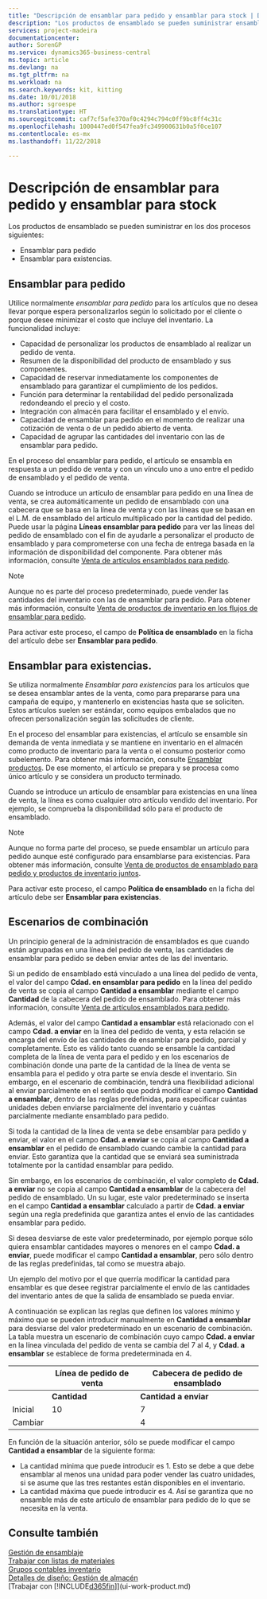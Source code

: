 ```yaml
---
title: "Descripción de ensamblar para pedido y ensamblar para stock | Documentos de Microsoft"
description: "Los productos de ensamblado se pueden suministrar ensamblándolos cuando se piden o ensamblándolos para que se mantengan en el inventario hasta que sean necesarios en un pedido de venta."
services: project-madeira
documentationcenter: 
author: SorenGP
ms.service: dynamics365-business-central
ms.topic: article
ms.devlang: na
ms.tgt_pltfrm: na
ms.workload: na
ms.search.keywords: kit, kitting
ms.date: 10/01/2018
ms.author: sgroespe
ms.translationtype: HT
ms.sourcegitcommit: caf7cf5afe370af0c4294c794c0ff9bc8ff4c31c
ms.openlocfilehash: 1000447ed0f547fea9fc349900631b0a5f0ce107
ms.contentlocale: es-mx
ms.lasthandoff: 11/22/2018

---
```

# <a name="understanding-assemble-to-order-and-assemble-to-stock"></a>Descripción de ensamblar para pedido y ensamblar para stock
Los productos de ensamblado se pueden suministrar en los dos procesos siguientes:  

-   Ensamblar para pedido  
-   Ensamblar para existencias.  

## <a name="assemble-to-order"></a>Ensamblar para pedido  
Utilice normalmente *ensamblar para pedido* para los artículos que no desea llevar porque espera personalizarlos según lo solicitado por el cliente o porque desee minimizar el costo que incluye del inventario. La funcionalidad incluye:  

-   Capacidad de personalizar los productos de ensamblado al realizar un pedido de venta.  
-   Resumen de la disponibilidad del producto de ensamblado y sus componentes.  
-   Capacidad de reservar inmediatamente los componentes de ensamblado para garantizar el cumplimiento de los pedidos.  
-   Función para determinar la rentabilidad del pedido personalizada redondeando el precio y el costo.  
-   Integración con almacén para facilitar el ensamblado y el envío.  
-   Capacidad de ensamblar para pedido en el momento de realizar una cotización de venta o de un pedido abierto de venta.  
-   Capacidad de agrupar las cantidades del inventario con las de ensamblar para pedido.  

En el proceso del ensamblar para pedido, el artículo se ensambla en respuesta a un pedido de venta y con un vínculo uno a uno entre el pedido de ensamblado y el pedido de venta.  

Cuando se introduce un artículo de ensamblar para pedido en una línea de venta, se crea automáticamente un pedido de ensamblado con una cabecera que se basa en la línea de venta y con las líneas que se basan en el L.M. de ensamblado del artículo multiplicado por la cantidad del pedido. Puede usar la página **Líneas ensamblar para pedido** para ver las líneas del pedido de ensamblado con el fin de ayudarle a personalizar el producto de ensamblado y para comprometerse con una fecha de entrega basada en la información de disponibilidad del componente. Para obtener más información, consulte [Venta de artículos ensamblados para pedido](assembly-how-to-sell-items-assembled-to-order.md).  

> [!NOTE]  
>  Aunque no es parte del proceso predeterminado, puede vender las cantidades del inventario con las de ensamblar para pedido. Para obtener más información, consulte [Venta de productos de inventario en los flujos de ensamblar para pedido](assembly-how-to-sell-inventory-items-in-assemble-to-order-flows.md).  

 Para activar este proceso, el campo de **Política de ensamblado** en la ficha del artículo debe ser **Ensamblar para pedido**.  

## <a name="assemble-to-stock"></a>Ensamblar para existencias.  
 Se utiliza normalmente *Ensamblar para existencias* para los artículos que se desea ensamblar antes de la venta, como para prepararse para una campaña de equipo, y mantenerlo en existencias hasta que se soliciten. Estos artículos suelen ser estándar, como equipos embalados que no ofrecen personalización según las solicitudes de cliente.  

 En el proceso del ensamblar para existencias, el artículo se ensamble sin demanda de venta inmediata y se mantiene en inventario en el almacén como producto de inventario para la venta o el consumo posterior como subelemento. Para obtener más información, consulte [Ensamblar productos](assembly-how-to-assemble-items.md). De ese momento, el artículo se prepara y se procesa como único artículo y se considera un producto terminado.  

 Cuando se introduce un artículo de ensamblar para existencias en una línea de venta, la línea es como cualquier otro artículo vendido del inventario. Por ejemplo, se comprueba la disponibilidad sólo para el producto de ensamblado.  

> [!NOTE]  
>  Aunque no forma parte del proceso, se puede ensamblar un artículo para pedido aunque esté configurado para ensamblarse para existencias. Para obtener más información, consulte [Venta de productos de ensamblado para pedido y productos de inventario juntos](assembly-how-to-sell-assemble-to-order-items-and-inventory-items-together.md).  

 Para activar este proceso, el campo **Política de ensamblado** en la ficha del artículo debe ser **Ensamblar para existencias**.  

## <a name="combination-scenarios"></a>Escenarios de combinación  
 Un principio general de la administración de ensamblados es que cuando están agrupadas en una línea del pedido de venta, las cantidades de ensamblar para pedido se deben enviar antes de las del inventario.  

 Si un pedido de ensamblado está vinculado a una línea del pedido de venta, el valor del campo **Cdad. en ensamblar para pedido** en la línea del pedido de venta se copia al campo **Cantidad a ensamblar** mediante el campo **Cantidad** de la cabecera del pedido de ensamblado. Para obtener más información, consulte [Venta de artículos ensamblados para pedido](assembly-how-to-sell-items-assembled-to-order.md).  

 Además, el valor del campo **Cantidad a ensamblar** está relacionado con el campo **Cdad. a enviar** en la línea del pedido de venta, y esta relación se encarga del envío de las cantidades de ensamblar para pedido, parcial y completamente. Esto es válido tanto cuando se ensamble la cantidad completa de la línea de venta para el pedido y en los escenarios de combinación donde una parte de la cantidad de la línea de venta se ensambla para el pedido y otra parte se envía desde el inventario. Sin embargo, en el escenario de combinación, tendrá una flexibilidad adicional al enviar parcialmente en el sentido que podrá modificar el campo **Cantidad a ensamblar**, dentro de las reglas predefinidas, para especificar cuántas unidades deben enviarse parcialmente del inventario y cuántas parcialmente mediante ensamblado para pedido.  

 Si toda la cantidad de la línea de venta se debe ensamblar para pedido y enviar, el valor en el campo **Cdad. a enviar** se copia al campo **Cantidad a ensamblar** en el pedido de ensamblado cuando cambie la cantidad para enviar. Esto garantiza que la cantidad que se enviará sea suministrada totalmente por la cantidad ensamblar para pedido.  

 Sin embargo, en los escenarios de combinación, el valor completo de **Cdad. a enviar** no se copia al campo **Cantidad a ensamblar** de la cabecera del pedido de ensamblado. Un su lugar, este valor predeterminado se inserta en el campo **Cantidad a ensamblar** calculado a partir de **Cdad. a enviar** según una regla predefinida que garantiza antes el envío de las cantidades ensamblar para pedido.  

 Si desea desviarse de este valor predeterminado, por ejemplo porque sólo quiera ensamblar cantidades mayores o menores en el campo **Cdad. a enviar**, puede modificar el campo **Cantidad a ensamblar**, pero sólo dentro de las reglas predefinidas, tal como se muestra abajo.  

 Un ejemplo del motivo por el que querría modificar la cantidad para ensamblar es que desee registrar parcialmente el envío de las cantidades del inventario antes de que la salida de ensamblado se pueda enviar.  

 A continuación se explican las reglas que definen los valores mínimo y máximo que se pueden introducir manualmente en **Cantidad a ensamblar** para desviarse del valor predeterminado en un escenario de combinación. La tabla muestra un escenario de combinación cuyo campo **Cdad. a enviar** en la línea vinculada del pedido de venta se cambia del 7 al 4, y **Cdad. a ensamblar** se establece de forma predeterminada en 4.  

||Línea de pedido de venta|Cabecera de pedido de ensamblado|  
|-|----------------------|---------------------------|  
||**Cantidad**|**Cantidad a enviar**|**Cdad. en ensamblar para pedido**|**Cantidad enviada**|**Cantidad**|**Cantidad a ensamblar**|**Cantidad ensamblada**|**Cantidad pendiente**|  
|Inicial|10|7|7|0|7|7|0|7|  
|Cambiar||4||||4 (insertado de forma predeterminada)|||  

 En función de la situación anterior, sólo se puede modificar el campo **Cantidad a ensamblar** de la siguiente forma:  

-   La cantidad mínima que puede introducir es 1. Esto se debe a que debe ensamblar al menos una unidad para poder vender las cuatro unidades, si se asume que las tres restantes están disponibles en el inventario.  
-   La cantidad máxima que puede introducir es 4. Así se garantiza que no ensamble más de este artículo de ensamblar para pedido de lo que se necesita en la venta.  

## <a name="see-also"></a>Consulte también  
[Gestión de ensamblaje](assembly-assemble-items.md)  
[Trabajar con listas de materiales](inventory-how-work-BOMs.md)  
[Grupos contables inventario](inventory-manage-inventory.md)  
[Detalles de diseño: Gestión de almacén](design-details-warehouse-management.md)  
[Trabajar con [!INCLUDE[d365fin](includes/d365fin_md.md)]](ui-work-product.md)

